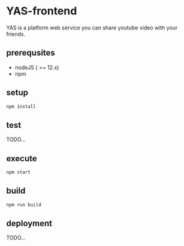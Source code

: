 # YAS-frontend

YAS is a platform web service you can share youtube video with your friends.

## prerequsites
 - nodeJS ( >= 12.x)
 - npm

## setup
```bash
npm install
```

## test
TODO...

## execute
```bash
npm start
```

## build
```bash
npm run build
```

## deployment
TODO...